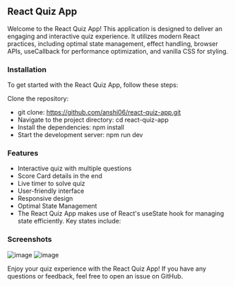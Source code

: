 ## React Quiz App
Welcome to the React Quiz App! This application is designed to deliver an engaging and interactive quiz experience. It utilizes modern React practices, including optimal state management, effect handling, browser APIs, useCallback for performance optimization, and vanilla CSS for styling.

### Installation
To get started with the React Quiz App, follow these steps:

Clone the repository:

* git clone: https://github.com/anshi06/react-quiz-app.git
* Navigate to the project directory: cd react-quiz-app
* Install the dependencies: npm install
* Start the development server: npm run dev

### Features
* Interactive quiz with multiple questions
* Score Card details in the end
* Live timer to solve quiz
* User-friendly interface
* Responsive design
* Optimal State Management
* The React Quiz App makes use of React's useState hook for managing state efficiently. Key states include:

### Screenshots
![image](https://github.com/anshi06/ReactQuiz/assets/103870511/d51f4aa3-d815-4604-b0bd-c9f166c8e8dc)
![image](https://github.com/anshi06/ReactQuiz/assets/103870511/9df9a05a-568e-4b1e-817d-902fb2160cb9)




Enjoy your quiz experience with the React Quiz App! If you have any questions or feedback, feel free to open an issue on GitHub.







